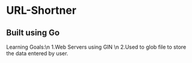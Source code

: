 # URL-Shortner
## Built using Go 
Learning Goals:\n
1.Web Servers using GIN \n
2.Used to glob file to store the data entered by user.
               
